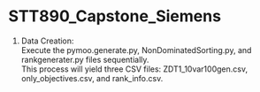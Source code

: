# STT890_Capstone_Siemens

1. Data Creation: <br>
   Execute the pymoo.generate.py, NonDominatedSorting.py, and rankgenerater.py files sequentially.<br>
   This process will yield three CSV files: ZDT1_10var100gen.csv, only_objectives.csv, and rank_info.csv.<br>


